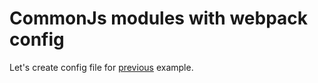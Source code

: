 # CommonJs modules with webpack config

Let's create config file for [previous](0_simple_ex/ex0_common_js) example.
